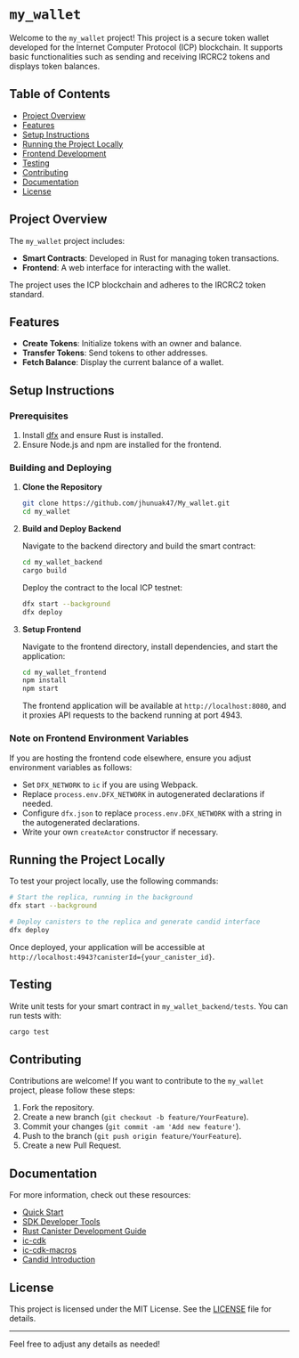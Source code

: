 # `my_wallet`

Welcome to the `my_wallet` project! This project is a secure token wallet developed for the Internet Computer Protocol (ICP) blockchain. It supports basic functionalities such as sending and receiving IRCRC2 tokens and displays token balances.

## Table of Contents

- [Project Overview](#project-overview)
- [Features](#features)
- [Setup Instructions](#setup-instructions)
- [Running the Project Locally](#running-the-project-locally)
- [Frontend Development](#frontend-development)
- [Testing](#testing)
- [Contributing](#contributing)
- [Documentation](#documentation)
- [License](#license)

## Project Overview

The `my_wallet` project includes:
- **Smart Contracts**: Developed in Rust for managing token transactions.
- **Frontend**: A web interface for interacting with the wallet.

The project uses the ICP blockchain and adheres to the IRCRC2 token standard.

## Features

- **Create Tokens**: Initialize tokens with an owner and balance.
- **Transfer Tokens**: Send tokens to other addresses.
- **Fetch Balance**: Display the current balance of a wallet.

## Setup Instructions

### Prerequisites

1. Install [dfx](https://sdk.dfinity.org/docs/developers-guide/install-upgrade-remove.html) and ensure Rust is installed.
2. Ensure Node.js and npm are installed for the frontend.

### Building and Deploying

1. **Clone the Repository**

   ```bash
   git clone https://github.com/jhunuak47/My_wallet.git
   cd my_wallet
   ```

2. **Build and Deploy Backend**

   Navigate to the backend directory and build the smart contract:

   ```bash
   cd my_wallet_backend
   cargo build
   ```

   Deploy the contract to the local ICP testnet:

   ```bash
   dfx start --background
   dfx deploy
   ```

3. **Setup Frontend**

   Navigate to the frontend directory, install dependencies, and start the application:

   ```bash
   cd my_wallet_frontend
   npm install
   npm start
   ```

   The frontend application will be available at `http://localhost:8080`, and it proxies API requests to the backend running at port 4943.

### Note on Frontend Environment Variables

If you are hosting the frontend code elsewhere, ensure you adjust environment variables as follows:
- Set `DFX_NETWORK` to `ic` if you are using Webpack.
- Replace `process.env.DFX_NETWORK` in autogenerated declarations if needed.
- Configure `dfx.json` to replace `process.env.DFX_NETWORK` with a string in the autogenerated declarations.
- Write your own `createActor` constructor if necessary.

## Running the Project Locally

To test your project locally, use the following commands:

```bash
# Start the replica, running in the background
dfx start --background

# Deploy canisters to the replica and generate candid interface
dfx deploy
```

Once deployed, your application will be accessible at `http://localhost:4943?canisterId={your_canister_id}`.

## Testing

Write unit tests for your smart contract in `my_wallet_backend/tests`. You can run tests with:

```bash
cargo test
```

## Contributing

Contributions are welcome! If you want to contribute to the `my_wallet` project, please follow these steps:
1. Fork the repository.
2. Create a new branch (`git checkout -b feature/YourFeature`).
3. Commit your changes (`git commit -am 'Add new feature'`).
4. Push to the branch (`git push origin feature/YourFeature`).
5. Create a new Pull Request.

## Documentation

For more information, check out these resources:
- [Quick Start](https://internetcomputer.org/docs/current/developer-docs/setup/deploy-locally)
- [SDK Developer Tools](https://internetcomputer.org/docs/current/developer-docs/setup/install)
- [Rust Canister Development Guide](https://internetcomputer.org/docs/current/developer-docs/backend/rust/)
- [ic-cdk](https://docs.rs/ic-cdk)
- [ic-cdk-macros](https://docs.rs/ic-cdk-macros)
- [Candid Introduction](https://internetcomputer.org/docs/current/developer-docs/backend/candid/)

## License

This project is licensed under the MIT License. See the [LICENSE](LICENSE) file for details.

---

Feel free to adjust any details as needed!
